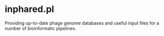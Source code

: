 # inphared.pl
Providing up-to-date phage genome databases and useful input files for a number of bioinformatic pipelines.
